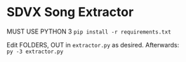 # SDVX Song Extractor

MUST USE PYTHON 3
`pip install -r requirements.txt`

Edit FOLDERS, OUT in `extractor.py` as desired. Afterwards:  
`py -3 extractor.py`
